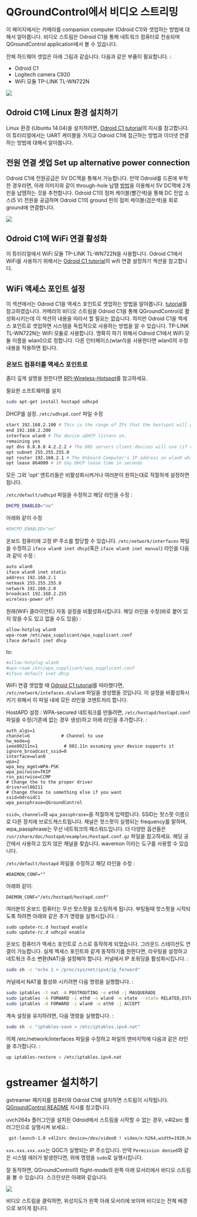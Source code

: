 # QGroundControl에서 비디오 스트리밍
이 페이지에서는 카메라를 companion computer (Odroid C1)와 셋업하는 방법에 대해서 알아봅니다. 비디오 스트림은 Odroid C1을 통해 네트워크 컴퓨터로 전송되며 QGroundControl application에서 볼 수 있습니다.

전체 하드웨어 셋업은 아래 그림과 같습니다. 다음과 같은 부품이 필요합니다. :
* Odroid C1
* Logitech camera C920
* WiFi 모듈 TP-LINK TL-WN722N

![](images/videostreaming/setup-whole.png)

## Odroid C1에 Linux 환경 설치하기

Linux 환경 (Ubuntu 14.04)을 설치하려면, [Odroid C1 tutorial](https://pixhawk.org/peripherals/onboard_computers/odroid_c1)의 지시를 참고합니다. 이 튜터리얼에서는 UART 케이블을 가지고 Odroid C1에 접근하는 방법과 이더넷 연결하는 방법에 대해서 알아봅니다.

## 전원 연결 셋업 Set up alternative power connection

Odroid C1에 전원공급은 5V DC잭을 통해서 가능합니다. 만약 Odroid를 드론에 부착한 경우라면, 아래 이미지와 같이 through-hole 납땜 [방법](https://learn.sparkfun.com/tutorials/how-to-solder---through-hole-soldering)을 이용해서 5V DC잭에 2개 핀을 납땜하는 것을 추천합니다. Odroid C1의 점퍼 케이블(빨간색)을 통해 DC 전압 소스(5 V) 전원을 공급하며 Odroid C1의 ground 핀의 점퍼 케이블(검은색)을 회로 ground에 연결합니다.

![](images/videostreaming/power-pins.png)

## Odroid C1에 WiFi 연결 활성화
이 튜터리얼에서 WiFi 모듈 TP-LINK TL-WN722N을 사용합니다. Odroid C1에서 WiFi를 사용하기 위해서는 [Odroid C1 tutorial](https://pixhawk.org/peripherals/onboard_computers/odroid_c1)의 wifi 연결 설정하기 섹션을 참고합니다.


## WiFi 액세스 포인트 설정
이 섹션에서는 Odroid C1을 액세스 포인트로 셋업하는 방법을 알아봅니다. [tutorial](https://pixhawk.org/peripherals/onboard_computers/access_point)를 참고하였습니다. 카메라의 비디오 스트림을 Odroid C1을 통해 QGroundControl로 활성화시키는데 이 섹션의 내용을 따라서 할 필요는 없습니다. 하지만 Odroid C1을 액세스 포인트로 셋업하면 시스템을 독립적으로 사용하는 방법을 알 수 있습니다. TP-LINK TL-WN722N는 WiFi 모듈로 사용합니다. 명확히 하기 위해서 Odroid C1에서 WiFi 모듈 이름을 wlan0으로 정합니다. 다른 인터페이스(wlan1)을 사용한다면 wlan0의 수정 내용을 적용하면 됩니다.

### 온보드 컴퓨터를 액세스 포인트로
좀더 깊게 설명을 원한다면 [RPI-Wireless-Hotspot](http://elinux.org/RPI-Wireless-Hotspot)를 참고하세요.

필요한 소프트웨어를 설치

<div class="host-code"></div>

```bash
sudo apt-get install hostapd udhcpd
```

DHCP를 설정. `/etc/udhcpd.conf` 파일 수정

<div class="host-code"></div>

```bash
start 192.168.2.100 # This is the range of IPs that the hostspot will give to client devices.
end 192.168.2.200
interface wlan0 # The device uDHCP listens on.
remaining yes
opt dns 8.8.8.8 4.2.2.2 # The DNS servers client devices will use (if routing through the ethernet link).
opt subnet 255.255.255.0
opt router 192.168.2.1 # The Onboard Computer's IP address on wlan0 which we will set up shortly.
opt lease 864000 # 10 day DHCP lease time in seconds
```
모든 그외 'opt' 엔트리들은 비활성화시켜거나 여러분이 원하는대로 적절하게 설정하면 됩니다.

`/etc/default/udhcpd` 파일을 수정하고 해당 라인을 수정 :

<div class="host-code"></div>

```bash
DHCPD_ENABLED="no"
```

아래와 같이 수정

<div class="host-code"></div>

```bash
#DHCPD_ENABLED="no"
```

온보드 컴퓨터에 고정 IP 주소를 할당할 수 있습니다.  `/etc/network/interfaces` 파일을 수정하고 `iface wlan0 inet dhcp`(혹은 `iface wlan0 inet manual`) 라인을 다음과 같이 수정 :

```sh
auto wlan0
iface wlan0 inet static
address 192.168.2.1
netmask 255.255.255.0
network 192.168.2.0
broadcast 192.168.2.255
wireless-power off
```

원래(WiFi 클라이언트) 자동 설정을 비활성화시킵니다. 해당 라인을 수정(바로 붙어 있지 않을 수도 있고 없을 수도 있음) :

<div class="host-code"></div>

```sh
allow-hotplug wlan0
wpa-roam /etc/wpa_supplicant/wpa_supplicant.conf
iface default inet dhcp
```
to:

<div class="host-code"></div>

```sh
#allow-hotplug wlan0
#wpa-roam /etc/wpa_supplicant/wpa_supplicant.conf
#iface default inet dhcp
```

WiFi 연결 셋업할 때 [Odroid C1 tutorial](https://pixhawk.org/peripherals/onboard_computers/odroid_c1)를 따라했다면, `/etc/network/intefaces.d/wlan0` 파일을 생성했을 것입니다. 이 설정을 비활성화시키기 위해서 이 파일 내에 모든 라인을 코멘트처리 합니다.

HostAPD 설정 : WPA-secured 네트워크를 만들려면, `/etc/hostapd/hostapd.conf` 파일을 수정(기존에 없는 경우 생성)하고 아래 라인을 추가합니다. :

```
auth_algs=1
channel=6            # Channel to use
hw_mode=g
ieee80211n=1          # 802.11n assuming your device supports it
ignore_broadcast_ssid=0
interface=wlan0
wpa=2
wpa_key_mgmt=WPA-PSK
wpa_pairwise=TKIP
rsn_pairwise=CCMP
# Change the to the proper driver
driver=nl80211
# Change these to something else if you want
ssid=OdroidC1
wpa_passphrase=QGroundControl

```

`ssid=`, `channel=`와 `wpa_passphrase=`을 적절하게 입력합니다. SSID는 핫스팟 이름으로 다른 장치에 브로드캐스트됩니다. 채널은 핫스팟이 실행되는 frequency를 말하며, wpa_passphrase는 무선 네트워크의 패스워드입니다. 더 다양한 옵션들은 `/usr/share/doc/hostapd/examples/hostapd.conf.gz` 파일을 참고하세요. 해당 공간에서 사용하고 있지 않은 채널을 찾습니다. wavemon 이라는 도구를 사용할 수 있습니다.

`/etc/default/hostapd` 파일을 수정하고 해당 라인을 수정 :

<div class="host-code"></div>

```
#DAEMON_CONF=""
```
아래와 같이:
```
DAEMON_CONF="/etc/hostapd/hostapd.conf"
```
여러분의 온보드 컴퓨터는 무선 핫스팟을 호스팅하게 됩니다. 부팅될때 핫스팟을 시작되도록 하려면 아래와 같은 추가 명령을 실행시킵니다. :

<div class="host-code"></div>

```
sudo update-rc.d hostapd enable
sudo update-rc.d udhcpd enable
```

온보드 컴퓨터가 액세스 포인트로 스스로 동작하게 되었습니다. 그라운드 스테이션도 연결이 가능합니다. 실제 액세스 포인트와 같게 동작하기를 원한다면, 라우팅을 설정하고 네트워크 주소 변환(NAT)을 설정해야 합니다. 커널에서 IP 포워딩을 활성화시킵니다. :

<div class="host-code"></div>

```sh
sudo sh -c "echo 1 > /proc/sys/net/ipv4/ip_forward"
```
커널에서 NAT를 활성화 시키려면 다음 명령을 실행합니다. :

<div class="host-code"></div>

```sh
sudo iptables -t nat -A POSTROUTING -o eth0 -j MASQUERADE
sudo iptables -A FORWARD -i eth0 -o wlan0 -m state --state RELATED,ESTABLISHED -j ACCEPT
sudo iptables -A FORWARD -i wlan0 -o eth0 -j ACCEPT
```

계속 설정을 유지하려면, 다음 명령을 실행합니다. :

<div class="host-code"></div>

```sh
sudo sh -c "iptables-save > /etc/iptables.ipv4.nat"
```

이제 /etc/network/interfaces 파일을 수정하고 파일의 맨마지막에 다음과 같은 라인을 추가합니다. :

<div class="host-code"></div>

```sh
up iptables-restore < /etc/iptables.ipv4.nat
```

# gstreamer 설치하기

gstreamer 패키지를 컴퓨터와 Odroid C1에 설치하면 스트림이 시작됩니다. [QGroundControl README](https://github.com/mavlink/qgroundcontrol/blob/master/src/VideoStreaming/README.md) 지시를 참고합니다.

uvch264s 플러그인을 설치된 Odroid에서 스트림을 시작할 수 없는 경우, v4l2src 플러그인으로 실행시켜 보세요.:

<div class="host-code"></div>

```sh
 gst-launch-1.0 v4l2src device=/dev/video0 ! video/x-h264,width=1920,height=1080,framerate=24/1 ! h264parse ! rtph264pay ! udpsink host=xxx.xxx.xxx.xxx port=5000
```
`xxx.xxx.xxx.xxx`는 QGC가 실행되는 IP 주소입니다. 만약 `Permission denied`와 같은 시스템 에러가 발생한다면, 위에 명령을 `sudo`로 실행시킵니다.

잘 동작하면, QGroundControl의 flight-mode의 왼쪽 아래 모서리에서 비디오 스트림을 볼 수 있습니다. 스크린샷은 아래와 같습니다.

![](images/videostreaming/qgc-screenshot.png)

비디오 스트림을 클릭하면, 위성지도가 왼쪽 아래 모서리에 보이며 비디오는 전체 배경으로 보이게 됩니다.
